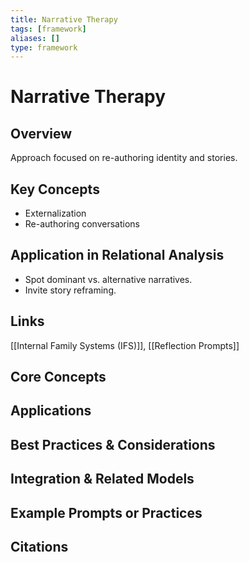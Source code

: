 ```yaml
---
title: Narrative Therapy
tags: [framework]
aliases: []
type: framework
---
```


<!-- @format -->

# Narrative Therapy

## Overview

Approach focused on re-authoring identity and stories.

## Key Concepts

- Externalization
- Re-authoring conversations

## Application in Relational Analysis

- Spot dominant vs. alternative narratives.
- Invite story reframing.

## Links

[[Internal Family Systems (IFS)]], [[Reflection Prompts]]

## Core Concepts

## Applications

## Best Practices & Considerations

## Integration & Related Models

## Example Prompts or Practices

## Citations
